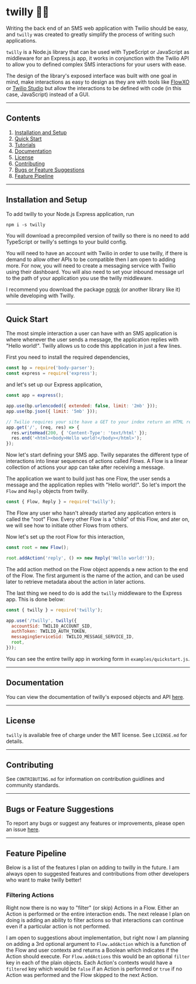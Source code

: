 # twilly 📱💬

Writing the back end of an SMS web application with Twilio should be easy, and
`twilly` was created to greatly simplify the process of writing such applications.

`twilly` is a Node.js library that can be used with TypeScript or JavaScript
as middleware for an Express.js app, it works in conjunction with the Twilio
API to allow you to defined complex SMS interactions for your users with ease.

The design of the library's exposed interface was built with one goal in mind, make
interactions as easy to design as they are with tools like [FlowXO](https://flowxo.com/)
or [Twilio Studio](https://www.twilio.com/studio) but allow the interactions
to be defined with code (in this case, JavaScript) instead of a GUI.

---

## Contents

1. [Installation and Setup](#installation-and-setup)
2. [Quick Start](#quick-start)
3. [Tutorials](#tutorials)
4. [Documentation](#documentation)
5. [License](#license)
6. [Contributing](#contributing)
7. [Bugs or Feature Suggestions](#bugs-or-feature-suggestions)
8. [Feature Pipeline](#feature-pipeline)

---

## Installation and Setup

To add twilly to your Node.js Express application, run

```
npm i -s twilly
```

You will download a precompiled version of twilly so there is no need to add
TypeScript or twilly's settings to your build config.

You will need to have an account with Twilio in order to use twilly, if
there is demand to allow other APIs to be compatible then I am open to adding more.
For now, you will need to create a messaging service with Twilio using their dashboard.
You will also need to set your inbound message url to the path of your application
you use the twilly middleware.

I recommend you download the package [ngrok](https://www.npmjs.com/package/ngrok)
(or another library like it) while developing with Twilly.

---

## Quick Start

The most simple interaction a user can have with an SMS application is where whenever
the user sends a message, the application replies with "Hello world!". Twilly allows
us to code this application in just a few lines.

First you need to install the required dependencies,

```javascript
const bp = require('body-parser');
const express = require('express');
```

and let's set up our Express application,

```javascript
const app = express();

app.use(bp.urlencoded({ extended: false, limit: '2mb' }));
app.use(bp.json({ limit: '5mb' }));

// Twilio requires your site have a GET to your index return an HTML response
app.get('/', (req, res) => {
  res.writeHead(200, { 'Content-Type': 'text/html' });
  res.end('<html><body>Hello world!</body></html>');
});
```

Now let's start defining your SMS app. Twilly separates the different type of
interactions into linear sequences of actions called _Flows_. A Flow is a
linear collection of actions your app can take after receiving a message.

The application we want to build just has one Flow, the user sends a message
and the application replies with "Hello world!". So let's import the `Flow`
and `Reply` objects from twilly.

```javascript
const { Flow, Reply } = require('twilly');
```

The Flow any user who hasn't already started any application enters is called
the "root" Flow. Every other Flow is a "child" of this Flow, and ater on,
we will see how to initiate other Flows from others.

Now let's set up the root Flow for this interaction,

```javascript
const root = new Flow();

root.addAction('reply', () => new Reply('Hello world!'));
```

The add action method on the Flow object appends a new action
to the end of the Flow. The first argument is the name of the action,
and can be used later to retrieve metadata about the action in later
actions.

The last thing we need to do is add the `twilly` middleware to the
Express app. This is done below:

```javascript
const { twilly } = require('twilly');

app.use('/twilly', twilly({
  accountSid: TWILIO_ACCOUNT_SID,
  authToken: TWILIO_AUTH_TOKEN,
  messagingServiceSid: TWILIO_MESSAGE_SERVICE_ID,
  root,
}));
```

You can see the entire twilly app in working form in `examples/quickstart.js`.

---

## Documentation

You can view the documentation of twilly's exposed objects and API
[here](https://github.com/DCtheTall/twilly/wiki/Documentation).

---

## License

`twilly` is available free of charge under the MIT license. See `LICENSE.md` for details.

---

## Contributing

See `CONTRIBUTING.md` for information on contribution guidlines and community standards.

---

## Bugs or Feature Suggestions

To report any bugs or suggest any features or improvements,
please open an issue [here](https://github.com/DCtheTall/twilly/issues).

---

## Feature Pipeline

Below is a list of the features I plan on adding to twilly in the future.
I am always open to suggested features and contributions from other developers
who want to make twilly better!

### Filtering Actions

Right now there is no way to "filter" (or skip) Actions in a Flow. Either
an Action is performed or the entire interaction ends. The next release I
plan on doing is adding an ability to filter actions so that interactions
can continue even if a particular action is not performed.

I am open to suggestions about implementation, but right now I am planning on adding a
3rd optional argument to `Flow.addAction` which is a function of the Flow
and user contexts and returns a Boolean which indicates if the Action should
execute. For `Flow.addActions` this would be an optional `filter` key in each of the
plain objects. Each Action's contexts would have a `filtered` key which would be `false`
if an Action is performed or `true` if no Action was performed and the Flow skipped
to the next Action.
